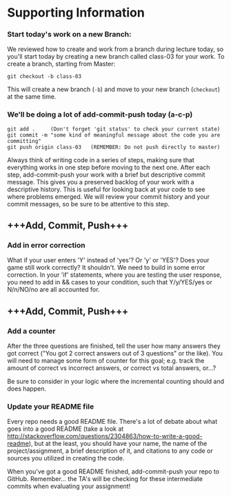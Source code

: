 # Supporting Information
### Start today's work on a new Branch:
We reviewed how to create and work from a branch during lecture today, so you'll start today by creating a new branch called class-03 for your work. To create a branch, starting from Master:

`git checkout -b class-03`

This will create a new branch (`-b`) and move to your new branch (`checkout`) at the same time.

### We'll be doing a lot of add-commit-push today (a-c-p)
    git add .     (Don't forget 'git status' to check your current state)
    git commit -m "some kind of meaningful message about the code you are committing"
    git push origin class-03   (REMEMBER: Do not push directly to master)

Always think of writing code in a series of steps, making sure that everything works in one step before moving to the next one. After each step, add-commit-push your work with a brief but descriptive commit message. This gives you a preserved backlog of your work with a descriptive history. This is useful for looking back at your code to see where problems emerged. We will review your commit history and your commit messages, so be sure to be attentive to this step.

## +++Add, Commit, Push+++

### Add in error correction
What if your user enters 'Y' instead of 'yes'? Or 'y' or 'YES'? Does your game still work correctly? It shouldn't. We need to build in some error correction. In your 'if' statements, where you are testing the user response, you need to add in && cases to your condition, such that Y/y/YES/yes or N/n/NO/no are all accounted for.

## +++Add, Commit, Push+++

### Add a counter
After the three questions are finished, tell the user how many answers they got correct ("You got 2 correct answers out of 3 questions" or the like). You will need to manage some form of counter for this goal; e.g. track the amount of correct vs incorrect answers, or correct vs total answers, or...?

Be sure to consider in your logic where the incremental counting should and does happen.

### Update your README file
Every repo needs a good README file. There's a lot of debate about what goes into a good README (take a look at http://stackoverflow.com/questions/2304863/how-to-write-a-good-readme), but at the least, you should have your name, the name of the project/assignment, a brief description of it, and citations to any code or sources you utilized in creating the code.

When you've got a good README finished, add-commit-push your repo to GitHub. Remember... the TA's will be checking for these intermediate commits when evaluating your assignment!
